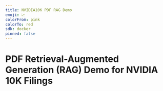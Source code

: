 ```yaml
---
title: NVIDIA10K PDF RAG Demo
emoji: 📈
colorFrom: pink
colorTo: red
sdk: docker
pinned: false
---
```


# PDF Retrieval-Augmented Generation (RAG) Demo for NVIDIA 10K Filings